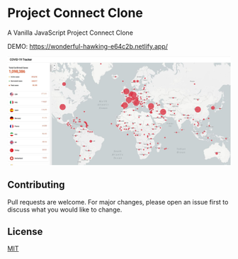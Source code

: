 # Project Connect Clone

A Vanilla JavaScript Project Connect Clone

DEMO: https://wonderful-hawking-e64c2b.netlify.app/

![alt text](https://raw.githubusercontent.com/sanoylab/covid19-tracker/master/screenshot.JPG)



## Contributing
Pull requests are welcome. For major changes, please open an issue first to discuss what you would like to change.

## License
[MIT](https://choosealicense.com/licenses/mit/)
